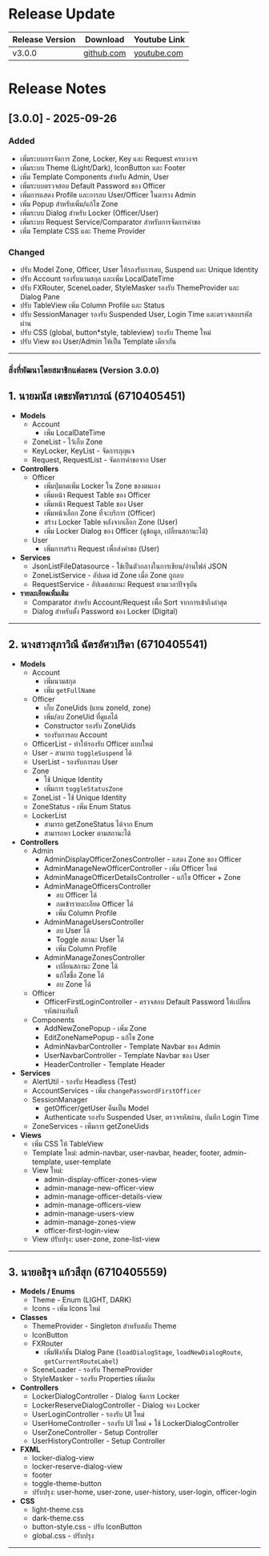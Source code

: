 # Release Update
| Release Version | Download                                                                                   | Youtube Link                        |
|-----------------|--------------------------------------------------------------------------------------------|-------------------------------------|
| v3.0.0          | [github.com](https://github.com/CS211-681-Project/project681-rod-f-211/releases/tag/3.0.0) | [youtube.com]() |

# Release Notes
## [3.0.0] - 2025-09-26
### Added
+ เพิ่มระบบการจัดการ Zone, Locker, Key และ Request ครบวงจร
+ เพิ่มระบบ Theme (Light/Dark), IconButton และ Footer
+ เพิ่ม Template Components สำหรับ Admin, User
+ เพิ่มระบบตรวจสอบ Default Password ของ Officer
+ เพิ่มการแสดง Profile และการลบ User/Officer ในตาราง Admin
+ เพิ่ม Popup สำหรับเพิ่ม/แก้ไข Zone
+ เพิ่มระบบ Dialog สำหรับ Locker (Officer/User)
+ เพิ่มระบบ Request Service/Comparator สำหรับการจัดการคำขอ
+ เพิ่ม Template CSS และ Theme Provider

### Changed
* ปรับ Model Zone, Officer, User ให้รองรับการลบ, Suspend และ Unique Identity
* ปรับ Account รองรับนามสกุล และเพิ่ม LocalDateTime
* ปรับ FXRouter, SceneLoader, StyleMasker รองรับ ThemeProvider และ Dialog Pane
* ปรับ TableView เพิ่ม Column Profile และ Status
* ปรับ SessionManager รองรับ Suspended User, Login Time และตรวจสอบรหัสผ่าน
* ปรับ CSS (global, button*style, tableview) รองรับ Theme ใหม่
* ปรับ View ของ User/Admin ให้เป็น Template เดียวกัน

---

### สิ่งที่พัฒนาโดยสมาชิกแต่ละคน (Version 3.0.0)

## 1. **นายมนัส เตชะพัตราภรณ์ (6710405451)**
- **Models**
    - Account
        - เพิ่ม LocalDateTime
    - ZoneList - ไว้เก็บ Zone
    - KeyLocker, KeyList - จัดการกุญแจ
    - Request, RequestList - จัดการคำขอจาก User
- **Controllers**
    - Officer
        - เพิ่มปุ่มกดเพิ่ม Locker ใน Zone ของตนเอง
        - เพิ่มหน้า Request Table ของ Officer
        - เพิ่มหน้า Request Table ของ User
        - เพิ่มหน้าเลือก Zone ที่จะบริการ (Officer)
        - สร้าง Locker Table หลังจากเลือก Zone (User)
        - เพิ่ม Locker Dialog ของ Officer (ดูข้อมูล, เปลี่ยนสถานะได้)
    - User
        - เพิ่มการสร้าง Request เพื่อส่งคำขอ (User)
- **Services**
    - JsonListFileDatasource - ใช้เป็นตัวกลางในการเขียน/อ่านไฟล์ JSON
    - ZoneListService - อัปเดต id Zone เมื่อ Zone ถูกลบ
    - RequestService - อัปเดตสถานะ Request ตามเวลาปัจจุบัน
- **รายละเอียดเพิ่มเติม**
    - Comparator สำหรับ Account/Request เพื่อ Sort จากการเข้าถึงล่าสุด
    - Dialog สำหรับตั้ง Password ของ Locker (Digital)

---

## 2. **นางสาวสุภาวิณี ฉัตรอัศวปรีดา (6710405541)**
- **Models**
    - Account
        - เพิ่มนามสกุล
        - เพิ่ม `getFullName`
    - Officer
        - เก็บ ZoneUids (แทน zoneId, zone)
        - เพิ่ม/ลบ ZoneUid ที่ดูแลได้
        - Constructor รองรับ ZoneUids
        - รองรับการลบ Account
    - OfficerList - ทำให้รองรับ Officer แบบใหม่
    - User - สามารถ `toggleSuspend` ได้
    - UserList - รองรับการลบ User
    - Zone
        - ใช้ Unique Identity
        - เพิ่มการ `toggleStatusZone`
    - ZoneList - ใช้ Unique Identity
    - ZoneStatus - เพิ่ม Enum Status
    - LockerList
        - สามารถ getZoneStatus ได้จาก Enum
        - สามารถหา Locker ตามสถานะได้
- **Controllers**
    - Admin
        - AdminDisplayOfficerZonesController - แสดง Zone ของ Officer
        - AdminManageNewOfficerController - เพิ่ม Officer ใหม่
        - AdminManageOfficerDetailsController - แก้ไข Officer + Zone
        - AdminManageOfficersController
            - ลบ Officer ได้
            - กดเข้ารายละเอียด Officer ได้
            - เพิ่ม Column Profile
        - AdminManageUsersController
            - ลบ User ได้
            - Toggle สถานะ User ได้
            - เพิ่ม Column Profile
        - AdminManageZonesController
            - เปลี่ยนสถานะ Zone ได้
            - แก้ไขชื่อ Zone ได้
            - ลบ Zone ได้
    - Officer
        - OfficerFirstLoginController - ตรวจสอบ Default Password ให้เปลี่ยนรหัสผ่านทันที
    - Components
        - AddNewZonePopup - เพิ่ม Zone
        - EditZoneNamePopup - แก้ไข Zone
        - AdminNavbarController - Template Navbar ของ Admin
        - UserNavbarController - Template Navbar ของ User
        - HeaderController - Template Header
- **Services**
    - AlertUtil - รองรับ Headless (Test)
    - AccountServices - เพิ่ม `changePasswordFirstOfficer`
    - SessionManager
        - getOfficer/getUser คืนเป็น Model
        - Authenticate รองรับ Suspended User, ตรวจรหัสผ่าน, บันทึก Login Time
    - ZoneServices - เพิ่มการ getZoneUids
- **Views**
    - เพิ่ม CSS ให้ TableView
    - Template ใหม่: admin-navbar, user-navbar, header, footer, admin-template, user-template
    - View ใหม่:
        - admin-display-officer-zones-view
        - admin-manage-new-officer-view
        - admin-manage-officer-details-view
        - admin-manage-officers-view
        - admin-manage-users-view
        - admin-manage-zones-view
        - officer-first-login-view
    - View ปรับปรุง: user-zone, zone-list-view

---

## 3. **นายอธิรุจ แก้วสีสุก (6710405559)**
- **Models / Enums**
    - Theme - Enum (LIGHT, DARK)
    - Icons - เพิ่ม Icons ใหม่
- **Classes**
    - ThemeProvider - Singleton สำหรับสลับ Theme
    - IconButton
    - FXRouter
        - เพิ่มฟังก์ชัน Dialog Pane (`loadDialogStage`, `loadNewDialogRoute`, `getCurrentRouteLabel`)
    - SceneLoader - รองรับ ThemeProvider
    - StyleMasker - รองรับ Properties เพิ่มเติม
- **Controllers**
    - LockerDialogController - Dialog จัดการ Locker
    - LockerReserveDialogController - Dialog จอง Locker
    - UserLoginController - รองรับ UI ใหม่
    - UserHomeController - รองรับ UI ใหม่ + ใช้ LockerDialogController
    - UserZoneController - Setup Controller
    - UserHistoryController - Setup Controller
- **FXML**
    - locker-dialog-view
    - locker-reserve-dialog-view
    - footer
    - toggle-theme-button
    - ปรับปรุง: user-home, user-zone, user-history, user-login, officer-login
- **CSS**
    - light-theme.css
    - dark-theme.css
    - button-style.css - ปรับ IconButton
    - global.css - ปรับปรุง

---

